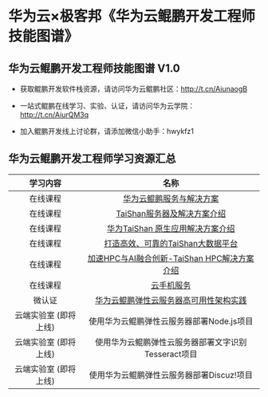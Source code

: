 # 华为云×极客邦《华为云鲲鹏开发工程师技能图谱》
## 华为云鲲鹏开发工程师技能图谱 V1.0

+ 获取鲲鹏开发软件栈资源，请访问华为云鲲鹏社区：http://t.cn/AiunaogB

+ 一站式鲲鹏在线学习、实验、认证，请访问华为云学院：http://t.cn/AiurQM3q

+ 加入鲲鹏开发线上讨论群，请添加微信小助手：hwykfz1

## 华为云鲲鹏开发工程师学习资源汇总

学习内容 | 名称 
:-: | :-: 
在线课程 | [华为云鲲鹏服务与解决方案](https://education.huaweicloud.com:8443/courses/course-v1:HuaweiX+CBUCNXI016+Self-paced/about)
在线课程 | [TaiShan服务器及解决方案介绍](https://education.huaweicloud.com:8443/courses/course-v1:HuaweiX+CBUCNXK001+Self-paced/about)
在线课程 | [华为TaiShan 原生应用解决方案介绍](https://education.huaweicloud.com:8443/courses/course-v1:HuaweiX+CBUCNXK003+Self-paced/about)
在线课程 | [打造高效、可靠的TaiShan大数据平台](https://education.huaweicloud.com:8443/courses/course-v1:HuaweiX+CBUCNXK002+Self-paced/about)
在线课程 | [加速HPC与AI融合创新-TaiShan HPC解决方案介绍](https://education.huaweicloud.com:8443/courses/course-v1:HuaweiX+CBUCNXK004+Self-paced/about)
在线课程 | [云手机服务](https://education.huaweicloud.com:8443/courses/course-v1:HuaweiX+CBUCNEI005+Self-paced/about)
微认证 | [华为云鲲鹏弹性云服务器高可用性架构实践](https://edu.huaweicloud.com/certifications/e82ceaa01c1c4ca58d01084999edcaa6)
云端实验室 (即将上线) | 使用华为云鲲鹏弹性云服务器部署Node.js项目
云端实验室 (即将上线) | 使用华为云鲲鹏弹性云服务器部署文字识别Tesseract项目
云端实验室 (即将上线) | 使用华为云鲲鹏弹性云服务器部署Discuz!项目





